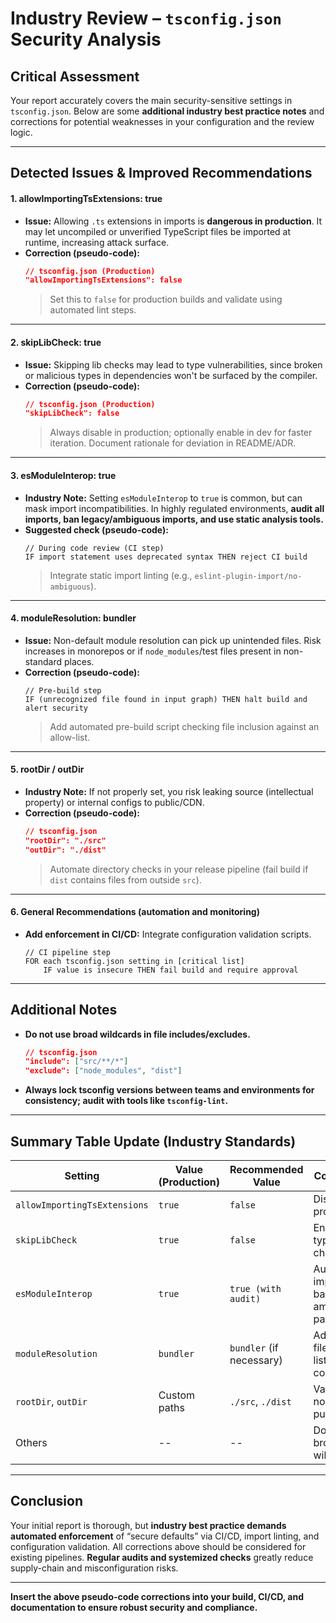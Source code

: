 # Industry Review – `tsconfig.json` Security Analysis

## Critical Assessment

Your report accurately covers the main security-sensitive settings in `tsconfig.json`. Below are some **additional industry best practice notes** and corrections for potential weaknesses in your configuration and the review logic.

---

## Detected Issues & Improved Recommendations

#### 1. **allowImportingTsExtensions: true**
- **Issue:** Allowing `.ts` extensions in imports is **dangerous in production**. It may let uncompiled or unverified TypeScript files be imported at runtime, increasing attack surface.
- **Correction (pseudo-code):**
    ```json
    // tsconfig.json (Production)
    "allowImportingTsExtensions": false
    ```
    > Set this to `false` for production builds and validate using automated lint steps.

---

#### 2. **skipLibCheck: true**
- **Issue:** Skipping lib checks may lead to type vulnerabilities, since broken or malicious types in dependencies won't be surfaced by the compiler.
- **Correction (pseudo-code):**
    ```json
    // tsconfig.json (Production)
    "skipLibCheck": false
    ```
    > Always disable in production; optionally enable in dev for faster iteration. Document rationale for deviation in README/ADR.

---

#### 3. **esModuleInterop: true**
- **Industry Note:** Setting `esModuleInterop` to `true` is common, but can mask import incompatibilities. In highly regulated environments, **audit all imports, ban legacy/ambiguous imports, and use static analysis tools.**
- **Suggested check (pseudo-code):**
    ```
    // During code review (CI step)
    IF import statement uses deprecated syntax THEN reject CI build
    ```
    > Integrate static import linting (e.g., `eslint-plugin-import/no-ambiguous`).

---

#### 4. **moduleResolution: bundler**
- **Issue:** Non-default module resolution can pick up unintended files. Risk increases in monorepos or if `node_modules`/test files present in non-standard places.
- **Correction (pseudo-code):**
    ```
    // Pre-build step
    IF (unrecognized file found in input graph) THEN halt build and alert security
    ```
    > Add automated pre-build script checking file inclusion against an allow-list.

---

#### 5. **rootDir / outDir**
- **Industry Note:** If not properly set, you risk leaking source (intellectual property) or internal configs to public/CDN.
- **Correction (pseudo-code):**
    ```json
    // tsconfig.json
    "rootDir": "./src"
    "outDir": "./dist"
    ```
    > Automate directory checks in your release pipeline (fail build if `dist` contains files from outside `src`).

---

#### 6. **General Recommendations (automation and monitoring)**
- **Add enforcement in CI/CD:** Integrate configuration validation scripts.
    ```
    // CI pipeline step
    FOR each tsconfig.json setting in [critical list]
        IF value is insecure THEN fail build and require approval
    ```

---

## Additional Notes

- **Do not use broad wildcards in file includes/excludes.**
    ```json
    // tsconfig.json
    "include": ["src/**/*"]
    "exclude": ["node_modules", "dist"]
    ```

- **Always lock tsconfig versions between teams and environments for consistency; audit with tools like `tsconfig-lint`.**

---

## Summary Table Update (Industry Standards)

| **Setting**                  | **Value (Production)**      | **Recommended Value**      | **Comments**                           |
|------------------------------|-----------------------------|----------------------------|----------------------------------------|
| `allowImportingTsExtensions` | `true`                      | `false`                    | Disable for production                 |
| `skipLibCheck`               | `true`                      | `false`                    | Enable full type checking              |
| `esModuleInterop`            | `true`                      | `true (with audit)`        | Audit imports, ban ambiguous patterns  |
| `moduleResolution`           | `bundler`                   | `bundler` (if necessary)   | Add input file allow-list, audit config|
| `rootDir`, `outDir`          | Custom paths                | `./src`, `./dist`          | Validate: no leaks to public/CDN       |
| Others                       | --                          | --                         | Do not use broad wildcards             |

---

## Conclusion

Your initial report is thorough, but **industry best practice demands automated enforcement** of “secure defaults” via CI/CD, import linting, and configuration validation. All corrections above should be considered for existing pipelines. **Regular audits and systemized checks** greatly reduce supply-chain and misconfiguration risks.

---

**Insert the above pseudo-code corrections into your build, CI/CD, and documentation to ensure robust security and compliance.**